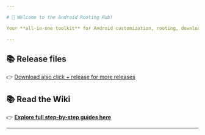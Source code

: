 ```yaml
---

# 👋 Welcome to the Android Rooting Hub!

Your **all-in-one toolkit** for Android customization, rooting, downloads, and troubleshooting. 🚀

---
```

## 📚 Release files

👉 [Download also click + release for more releases](https://github.com/falendra-sahu/rooting/releases/)

## 📚 Read the Wiki

👉 [**Explore full step-by-step guides here**](https://github.com/falendra-sahu/rooting/wiki)

---
